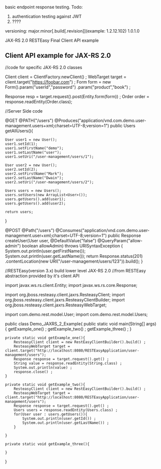 basic endpoint response testing.
Todo:
1. authentication testing against JWT
2. ????

versioning:
major.minor[.build[.revision]](example: 1.2.12.102)
1.0.1.0



JAX-RS 2.0 RESTEasy Final Client API example


Client API example for JAX-RS 2.0
-----------------------------------------
//code for specific JAX-RS 2.0 classes

Client client = ClientFactory.newClient() ;
WebTarget target = client.target("https://foobar.com") ;
Form form = new Form().param("userId","password")
		      .param("product","book") ;

Response resp = target.request().post(Entity.form(form)) ;
Order order = response.readEntity(Order.class); 


//Server Side code



@GET
@PATH("/users")
@Produces("application/vnd.com.demo.user-management.users+xml;charset=UTF-8;version=1")
public Users getAllUsers(){

    User user1 = new User();
    user1.setId(1);
    user1.setFirstName("demo");
    user1.setLastName("user");
    user1.setUri("/user-management/users/1");
 
    User user2 = new User();
    user2.setId(2);
    user2.setFirstName("Mark");
    user2.setLastName("Dwain");
    user2.setUri("/user-management/users/2");

    Users users = new Users();
    users.setUsers(new ArrayList<User>());
    users.getUsers().add(user1);
    users.getUsers().add(user2);
 
    return users;

}


@POST
@Path("/users")
@Consumes("application/vnd.com.demo.user-management.user+xml;charset=UTF-8;version=1")
public Response createUser(User user,
        @DefaultValue("false") @QueryParam("allow-admin") boolean allowAdmin)
        throws URISyntaxException {
    System.out.println(user.getFirstName());
    System.out.println(user.getLastName());
    return Response.status(201)
            .contentLocation(new URI("/user-management/users/123")).build();
}



//RESTEasy(version 3.x) build lower level JAX-RS 2.0
//from RESTEasy abstraction provided by it's client API



import javax.ws.rs.client.Entity;
import javax.ws.rs.core.Response;
 
import org.jboss.resteasy.client.jaxrs.ResteasyClient;
import org.jboss.resteasy.client.jaxrs.ResteasyClientBuilder;
import org.jboss.resteasy.client.jaxrs.ResteasyWebTarget;
 
import com.demo.rest.model.User;
import com.demo.rest.model.Users;


public class Demo_JAXRS_2_Example{
	public static void main(String[] args){
		getExample_one() ;
		getExample_two() ;
		getExample_three() ;
	}


	private static void getExample_one(){
		ResteasyClient client = new RestEasyClientBuilder().build() ;
		ResteasyWebTarget target = client.target("http://localhost:8080/RESTEasyApplication/user-management/users");
		Response response = target.request().get() ;
		String value = response.readEntity(String.class) ;
		System.out.println(value) ;
		response.close() ;
	}

	private static void getExample_two(){
		ResteasyClient client = new RestEasyClientBuilder().build() ;
		ResteasyWebTarget target = client.target("http://localhost:8080/RESTEasyApplication/user-management/users");
		Response response = target.request().get() ;
		Users users = response.readEntity(Users.class) ;
		for(User user : users.getUsers()){
			System.out.println(user.getId()) ;
			System.out.println(user.getLastName()) ;
		}		

	}

	private static void getExample_three(){

	}

}
 



